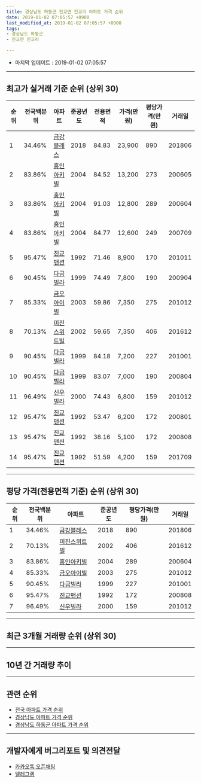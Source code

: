 ```yaml
---
title: 경상남도 하동군 진교면 진교리 아파트 가격 순위
date: 2019-01-02 07:05:57 +0900
last_modified_at: 2019-01-02 07:05:57 +0900
tags:
- 경상남도 하동군
- 진교면 진교리

---
```


* 마지막 업데이트 : 2019-01-02 07:05:57

---

## 최고가 실거래 기준 순위 (상위 30)


|순위|전국백분위|아파트|준공년도|전용면적|가격(만원)|평당가격(만원)|거래일|
|---|---|---|---|---|---|---|---|
|1|34.46%|[금강블레스](https://search.naver.com/search.naver?query=%EA%B2%BD%EC%83%81%EB%82%A8%EB%8F%84+%ED%95%98%EB%8F%99%EA%B5%B0+%EC%A7%84%EA%B5%90%EB%A9%B4+%EC%A7%84%EA%B5%90%EB%A6%AC+%EA%B8%88%EA%B0%95%EB%B8%94%EB%A0%88%EC%8A%A4)|2018|84.83|23,900|890|201806|
|2|83.86%|[홍인아키빌](https://search.naver.com/search.naver?query=%EA%B2%BD%EC%83%81%EB%82%A8%EB%8F%84+%ED%95%98%EB%8F%99%EA%B5%B0+%EC%A7%84%EA%B5%90%EB%A9%B4+%EC%A7%84%EA%B5%90%EB%A6%AC+%ED%99%8D%EC%9D%B8%EC%95%84%ED%82%A4%EB%B9%8C)|2004|84.52|13,200|273|200605|
|3|83.86%|[홍인아키빌](https://search.naver.com/search.naver?query=%EA%B2%BD%EC%83%81%EB%82%A8%EB%8F%84+%ED%95%98%EB%8F%99%EA%B5%B0+%EC%A7%84%EA%B5%90%EB%A9%B4+%EC%A7%84%EA%B5%90%EB%A6%AC+%ED%99%8D%EC%9D%B8%EC%95%84%ED%82%A4%EB%B9%8C)|2004|91.03|12,800|289|200604|
|4|83.86%|[홍인아키빌](https://search.naver.com/search.naver?query=%EA%B2%BD%EC%83%81%EB%82%A8%EB%8F%84+%ED%95%98%EB%8F%99%EA%B5%B0+%EC%A7%84%EA%B5%90%EB%A9%B4+%EC%A7%84%EA%B5%90%EB%A6%AC+%ED%99%8D%EC%9D%B8%EC%95%84%ED%82%A4%EB%B9%8C)|2004|84.77|12,600|249|200709|
|5|95.47%|[진교맨션](https://search.naver.com/search.naver?query=%EA%B2%BD%EC%83%81%EB%82%A8%EB%8F%84+%ED%95%98%EB%8F%99%EA%B5%B0+%EC%A7%84%EA%B5%90%EB%A9%B4+%EC%A7%84%EA%B5%90%EB%A6%AC+%EC%A7%84%EA%B5%90%EB%A7%A8%EC%85%98)|1992|71.46|8,900|170|201011|
|6|90.45%|[다금빌라](https://search.naver.com/search.naver?query=%EA%B2%BD%EC%83%81%EB%82%A8%EB%8F%84+%ED%95%98%EB%8F%99%EA%B5%B0+%EC%A7%84%EA%B5%90%EB%A9%B4+%EC%A7%84%EA%B5%90%EB%A6%AC+%EB%8B%A4%EA%B8%88%EB%B9%8C%EB%9D%BC)|1999|74.49|7,800|190|200904|
|7|85.33%|[금오아이빌](https://search.naver.com/search.naver?query=%EA%B2%BD%EC%83%81%EB%82%A8%EB%8F%84+%ED%95%98%EB%8F%99%EA%B5%B0+%EC%A7%84%EA%B5%90%EB%A9%B4+%EC%A7%84%EA%B5%90%EB%A6%AC+%EA%B8%88%EC%98%A4%EC%95%84%EC%9D%B4%EB%B9%8C)|2003|59.86|7,350|275|201012|
|8|70.13%|[미진스위트빌](https://search.naver.com/search.naver?query=%EA%B2%BD%EC%83%81%EB%82%A8%EB%8F%84+%ED%95%98%EB%8F%99%EA%B5%B0+%EC%A7%84%EA%B5%90%EB%A9%B4+%EC%A7%84%EA%B5%90%EB%A6%AC+%EB%AF%B8%EC%A7%84%EC%8A%A4%EC%9C%84%ED%8A%B8%EB%B9%8C)|2002|59.65|7,350|406|201612|
|9|90.45%|[다금빌라](https://search.naver.com/search.naver?query=%EA%B2%BD%EC%83%81%EB%82%A8%EB%8F%84+%ED%95%98%EB%8F%99%EA%B5%B0+%EC%A7%84%EA%B5%90%EB%A9%B4+%EC%A7%84%EA%B5%90%EB%A6%AC+%EB%8B%A4%EA%B8%88%EB%B9%8C%EB%9D%BC)|1999|84.18|7,200|227|201001|
|10|90.45%|[다금빌라](https://search.naver.com/search.naver?query=%EA%B2%BD%EC%83%81%EB%82%A8%EB%8F%84+%ED%95%98%EB%8F%99%EA%B5%B0+%EC%A7%84%EA%B5%90%EB%A9%B4+%EC%A7%84%EA%B5%90%EB%A6%AC+%EB%8B%A4%EA%B8%88%EB%B9%8C%EB%9D%BC)|1999|83.07|7,000|190|200804|
|11|96.49%|[신우빌라](https://search.naver.com/search.naver?query=%EA%B2%BD%EC%83%81%EB%82%A8%EB%8F%84+%ED%95%98%EB%8F%99%EA%B5%B0+%EC%A7%84%EA%B5%90%EB%A9%B4+%EC%A7%84%EA%B5%90%EB%A6%AC+%EC%8B%A0%EC%9A%B0%EB%B9%8C%EB%9D%BC)|2000|74.43|6,800|159|201012|
|12|95.47%|[진교맨션](https://search.naver.com/search.naver?query=%EA%B2%BD%EC%83%81%EB%82%A8%EB%8F%84+%ED%95%98%EB%8F%99%EA%B5%B0+%EC%A7%84%EA%B5%90%EB%A9%B4+%EC%A7%84%EA%B5%90%EB%A6%AC+%EC%A7%84%EA%B5%90%EB%A7%A8%EC%85%98)|1992|53.47|6,200|172|200801|
|13|95.47%|[진교맨션](https://search.naver.com/search.naver?query=%EA%B2%BD%EC%83%81%EB%82%A8%EB%8F%84+%ED%95%98%EB%8F%99%EA%B5%B0+%EC%A7%84%EA%B5%90%EB%A9%B4+%EC%A7%84%EA%B5%90%EB%A6%AC+%EC%A7%84%EA%B5%90%EB%A7%A8%EC%85%98)|1992|38.16|5,100|172|200808|
|14|95.47%|[진교맨션](https://search.naver.com/search.naver?query=%EA%B2%BD%EC%83%81%EB%82%A8%EB%8F%84+%ED%95%98%EB%8F%99%EA%B5%B0+%EC%A7%84%EA%B5%90%EB%A9%B4+%EC%A7%84%EA%B5%90%EB%A6%AC+%EC%A7%84%EA%B5%90%EB%A7%A8%EC%85%98)|1992|51.59|4,200|159|201709|


---

## 평당 가격(전용면적 기준) 순위 (상위 30)


|순위|전국백분위|아파트|준공년도|평당가격(만원)|거래일|
|---|---|---|---|---|---|
|1|34.46%|[금강블레스](https://search.naver.com/search.naver?query=%EA%B2%BD%EC%83%81%EB%82%A8%EB%8F%84+%ED%95%98%EB%8F%99%EA%B5%B0+%EC%A7%84%EA%B5%90%EB%A9%B4+%EC%A7%84%EA%B5%90%EB%A6%AC+%EA%B8%88%EA%B0%95%EB%B8%94%EB%A0%88%EC%8A%A4)|2018|890|201806|
|2|70.13%|[미진스위트빌](https://search.naver.com/search.naver?query=%EA%B2%BD%EC%83%81%EB%82%A8%EB%8F%84+%ED%95%98%EB%8F%99%EA%B5%B0+%EC%A7%84%EA%B5%90%EB%A9%B4+%EC%A7%84%EA%B5%90%EB%A6%AC+%EB%AF%B8%EC%A7%84%EC%8A%A4%EC%9C%84%ED%8A%B8%EB%B9%8C)|2002|406|201612|
|3|83.86%|[홍인아키빌](https://search.naver.com/search.naver?query=%EA%B2%BD%EC%83%81%EB%82%A8%EB%8F%84+%ED%95%98%EB%8F%99%EA%B5%B0+%EC%A7%84%EA%B5%90%EB%A9%B4+%EC%A7%84%EA%B5%90%EB%A6%AC+%ED%99%8D%EC%9D%B8%EC%95%84%ED%82%A4%EB%B9%8C)|2004|289|200604|
|4|85.33%|[금오아이빌](https://search.naver.com/search.naver?query=%EA%B2%BD%EC%83%81%EB%82%A8%EB%8F%84+%ED%95%98%EB%8F%99%EA%B5%B0+%EC%A7%84%EA%B5%90%EB%A9%B4+%EC%A7%84%EA%B5%90%EB%A6%AC+%EA%B8%88%EC%98%A4%EC%95%84%EC%9D%B4%EB%B9%8C)|2003|275|201012|
|5|90.45%|[다금빌라](https://search.naver.com/search.naver?query=%EA%B2%BD%EC%83%81%EB%82%A8%EB%8F%84+%ED%95%98%EB%8F%99%EA%B5%B0+%EC%A7%84%EA%B5%90%EB%A9%B4+%EC%A7%84%EA%B5%90%EB%A6%AC+%EB%8B%A4%EA%B8%88%EB%B9%8C%EB%9D%BC)|1999|227|201001|
|6|95.47%|[진교맨션](https://search.naver.com/search.naver?query=%EA%B2%BD%EC%83%81%EB%82%A8%EB%8F%84+%ED%95%98%EB%8F%99%EA%B5%B0+%EC%A7%84%EA%B5%90%EB%A9%B4+%EC%A7%84%EA%B5%90%EB%A6%AC+%EC%A7%84%EA%B5%90%EB%A7%A8%EC%85%98)|1992|172|200808|
|7|96.49%|[신우빌라](https://search.naver.com/search.naver?query=%EA%B2%BD%EC%83%81%EB%82%A8%EB%8F%84+%ED%95%98%EB%8F%99%EA%B5%B0+%EC%A7%84%EA%B5%90%EB%A9%B4+%EC%A7%84%EA%B5%90%EB%A6%AC+%EC%8B%A0%EC%9A%B0%EB%B9%8C%EB%9D%BC)|2000|159|201012|


---

## 최근 3개월 거래량 순위 (상위 30)


<div style="width:100%;">
    <canvas id="deal_count_ranking" height="250"></canvas>
</div>


<script>
new Chart(document.getElementById("deal_count_ranking"), {
    type: 'horizontalBar',
    data: {
        labels: ['금강블레스', '다금빌라'],
        datasets: [{
            label: '실거래 수',
            data: [6, 1],
            borderColor: "rgba(255, 0, 128, 1)",
            backgroundColor: "rgba(255, 0, 128, 0.5)",
            fill: false,
        }]
    },
    options: {
        responsive: true,
        title: {
            display: true,
            text: '최근 3개월 거래량 순위'
        },
        tooltips: {
            mode: 'index',
            intersect: false,
            callbacks: {
                title: function(tooltipItems, data) {
                    return "실거래 수:";
                },
                label: function(tooltipItem, data) {
                    return data.labels[tooltipItem.index] + ": " + tooltipItem.xLabel;
                }
            }
        },
        hover: {
            mode: 'nearest',
            intersect: true
        },
        scales: {
            xAxes: [{
                display: true,
                scaleLabel: {
                    display: true,
                    labelString: '실거래 수'
                },
                ticks: {
                    suggestedMin: 0,
                }
            }],
            yAxes: [{
                display: true,
                ticks: {
                    autoSkip: false,
                    callback: function(value, index, values) {
                        if (value.length > 15)
                            return value.substr(0, 13) + "...";
                        else
                            return value;
                    }
                },
                scaleLabel: {
                    display: false,
                }
            }]
        }
    }
});

</script>


---

## 10년 간 거래량 추이


<div style="width:100%;">
    <canvas id="deal_progress" height="250"></canvas>
</div>

<script>
new Chart(document.getElementById("deal_progress"), {
    type: 'line',
    data: {
        labels: ['200901','200902','200903','200904','200905','200906','200907','200908','200909','200910','200911','200912','201001','201002','201003','201004','201005','201006','201007','201008','201009','201010','201011','201012','201101','201102','201103','201104','201105','201106','201107','201108','201109','201110','201111','201112','201201','201202','201203','201204','201205','201206','201207','201208','201209','201210','201211','201212','201301','201302','201303','201304','201305','201306','201307','201308','201309','201310','201311','201312','201401','201402','201403','201404','201405','201406','201407','201408','201409','201410','201411','201412','201501','201502','201503','201504','201505','201506','201507','201508','201509','201510','201511','201512','201601','201602','201603','201604','201605','201606','201607','201608','201609','201610','201611','201612','201701','201702','201703','201704','201705','201706','201707','201708','201709','201710','201711','201712','201801','201802','201803','201804','201805','201806','201807','201808','201809','201810','201811','201812','201901'],
        datasets: [{
            label: '실거래 수',
            pointRadius: 1,
            data: [0, 0, 0, 1, 2, 2, 1, 0, 0, 0, 4, 3, 2, 1, 3, 2, 0, 0, 0, 1, 1, 1, 1, 4, 1, 0, 1, 2, 0, 2, 0, 0, 1, 1, 1, 0, 1, 0, 2, 1, 0, 0, 2, 0, 1, 2, 0, 0, 1, 1, 9, 5, 7, 1, 2, 0, 0, 8, 3, 2, 3, 5, 1, 1, 3, 1, 0, 1, 0, 1, 1, 0, 2, 1, 0, 3, 1, 2, 1, 1, 0, 3, 0, 0, 0, 1, 2, 1, 0, 2, 1, 0, 0, 1, 2, 2, 0, 1, 2, 0, 0, 0, 0, 0, 3, 2, 0, 0, 0, 1, 1, 0, 0, 11, 2, 0, 1, 2, 2, 5, 0],
            borderColor: "rgba(255, 201, 14, 1)",
            backgroundColor: "rgba(255, 201, 14, 0.5)",
            fill: true,
        }]
    },
    options: {
        responsive: true,
        title: {
            display: true,
            text: '10년간 거래량 추이'
        },
        tooltips: {
            mode: 'index',
            intersect: false,
        },
        hover: {
            mode: 'nearest',
            intersect: true
        },
        scales: {
            xAxes: [{
                display: true,
                scaleLabel: {
                    display: true,
                    labelString: '년/월'
                }
            }],
            yAxes: [{
                display: true,
                ticks: {
                    suggestedMin: 0,
                },
                scaleLabel: {
                    display: true,
                    labelString: '실거래 수'
                }
            }]
        }
    }
});

</script>


---

## 관련 순위

- [전국 아파트 가격 순위](https://inasie.github.io/apt-ranking/전국)
- [경상남도 아파트 가격 순위](https://inasie.github.io/apt-ranking/경상남도)
- [경상남도 하동군 아파트 가격 순위](https://inasie.github.io/apt-ranking/경상남도-하동군)


---

## 개발자에게 버그리포트 및 의견전달

- [카카오톡 오픈채팅](https://open.kakao.com/o/gLJUAP4)
- [텔레그램](https://t.me/inasie)

